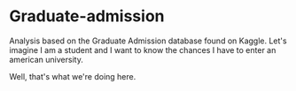 # Graduate-admission
Analysis based on the Graduate Admission database found on Kaggle.
Let's imagine I am a student and I want to know the chances I have to enter an american university. 

Well, that's what we're doing here.
  
